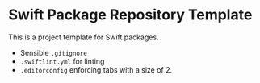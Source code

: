 # Swift Package Repository Template

This is a project template for Swift packages.

* Sensible `.gitignore`
* `.swiftlint.yml` for linting
* `.editorconfig` enforcing tabs with a size of 2.
